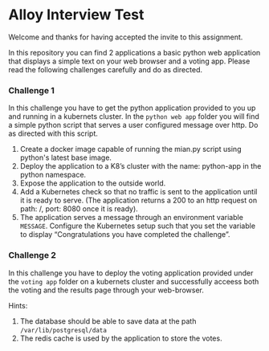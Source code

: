 # Alloy Interview Test

Welcome and thanks for having accepted the invite to this assignment.

In this repository you can find 2 applications a basic python web application that displays a simple text on your web browser and a voting app. Please read the following challenges carefully and do as directed.

### Challenge 1 ###

In this challenge you have to get the python application provided to you up and running in a kubernets cluster.
In the `python web app` folder you will find a simple python script that serves a user configured message over http. Do as directed with this script.

1.	Create a docker image capable of running the mian.py script using python's latest base image.
2.	Deploy the application to a K8’s cluster with the name: python-app in the python namespace.
3.	Expose the application to the outside world.
4.	Add a Kubernetes check so that no traffic is sent to the application until it is ready to serve. (The application returns a 200 to an http request on path: /, port: 8080 once it is ready).
5.	The application serves a message through an environment variable `MESSAGE`. Configure the Kubernetes setup such that you set the variable to display “Congratulations you have completed the challenge”.

### Challenge 2 ###

In this challenge you have to deploy the voting application provided under the `voting app` folder on a kubernets cluster and successfully acceess both the voting and the results page through your web-browser.

Hints:
1. The database should be able to save data at the path `/var/lib/postgresql/data`
2. The redis cache is used by the application to store the votes.
